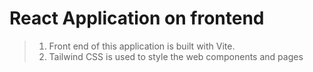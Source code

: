 # React Application on frontend
>1. Front end of this application is built with Vite. 
>2. Tailwind CSS is used to style the web components and pages